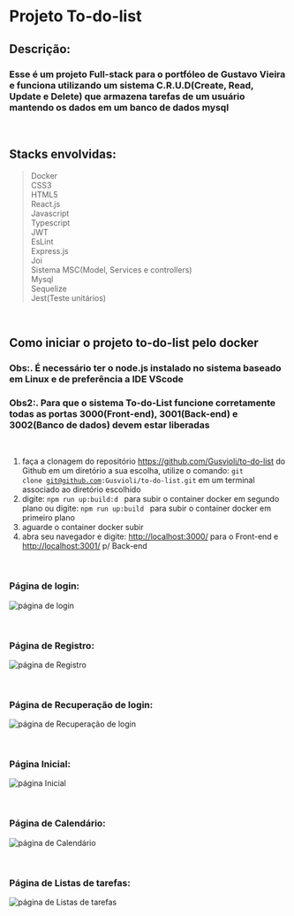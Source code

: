 # Projeto To-do-list

## Descrição:

### Esse é um projeto Full-stack para o portfóleo de Gustavo Vieira e funciona utilizando um sistema C.R.U.D(Create, Read, Update e Delete) que armazena tarefas de um usuário mantendo os dados em um banco de dados mysql

<br />

## Stacks envolvidas:

> Docker<br />
> CSS3<br />
> HTML5<br />
> React.js<br />
> Javascript<br />
> Typescript<br />
> JWT<br />
> EsLint<br />
> Express.js<br />
> Joi<br />
> Sistema MSC(Model, Services e controllers)<br />
> Mysql<br />
> Sequelize<br />
> Jest(Teste unitários)<br />

<br />

## Como iniciar o projeto to-do-list pelo docker

### Obs:. É necessário ter o node.js instalado no sistema baseado em Linux e de preferência a IDE VScode
### Obs2:. Para que o sistema To-do-List funcione corretamente todas as portas 3000(Front-end), 3001(Back-end) e 3002(Banco de dados) devem estar liberadas

<br />

1. faça a clonagem do repositório <https://github.com/Gusvioli/to-do-list> do Github em um diretório a sua escolha,
utilize o comando: <code>git clone git@github.com:Gusvioli/to-do-list.git</code> em um terminal associado ao diretório escolhido
2. digite: <code>npm run up:build:d </code> para subir o container docker em segundo plano
ou digite: <code>npm run up:build </code> para subir o container docker em primeiro plano
3. aguarde o container docker subir
4. abra seu navegador e digite: <http://localhost:3000/> para o Front-end e <http://localhost:3001/> p/ Back-end

<br />

### Página de login:

![página de login](imgs/pag_login.png)

<br />

### Página de Registro:

![página de Registro](imgs/pag_register.png)

<br />

### Página de Recuperação de login:

![página de Recuperação de login](imgs/pag_recuperar_login.png)

<br />

### Página Inicial:

![página Inicial](imgs/pag_inicial.png)

<br />

### Página de Calendário:

![página de Calendário](imgs/pag_calendar.png)

<br />

### Página de Listas de tarefas:

![página de Listas de tarefas](imgs/pag_lists.png)

<br />
